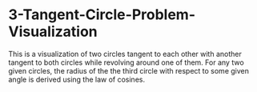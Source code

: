 # 3-Tangent-Circle-Problem-Visualization
This is a visualization of two circles tangent to each other with another tangent to both circles while revolving around one of them.  For any two given circles, the radius of the the third circle with respect to some given angle is derived using the law of cosines.
